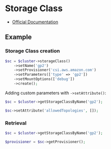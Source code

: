 # Storage Class

- [Official Documentation](https://kubernetes.io/docs/concepts/storage/storage-classes/)

## Example

### Storage Class creation

```php
$sc = $cluster->storageClass()
    ->setName('gp2')
    ->setProvisioner('csi.aws.amazon.com')
    ->setParameters(['type' => 'gp2'])
    ->setMountOptions(['debug'])
    ->create();
```

Adding custom parameters with `->setAttribute()`:

```php
$sc = $cluster->getStorageClassByName('gp2');

$sc->setAttribute('allowedTopologies', []);
```

### Retrieval

```php
$sc = $cluster->getStorageClassByName('gp2');

$provisioner = $sc->getProvisioner();
```

